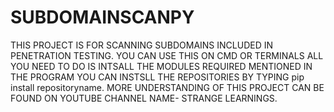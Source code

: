 # SUBDOMAINSCANPY
THIS PROJECT IS FOR SCANNING SUBDOMAINS INCLUDED IN PENETRATION TESTING. YOU CAN USE THIS ON CMD OR TERMINALS ALL YOU NEED TO DO IS INTSALL THE MODULES REQUIRED MENTIONED IN THE PROGRAM
YOU CAN INSTSLL THE REPOSITORIES BY TYPING pip install repositoryname.
MORE UNDERSTANDING OF THIS PROJECT CAN BE FOUND ON YOUTUBE
CHANNEL NAME- STRANGE LEARNINGS.
